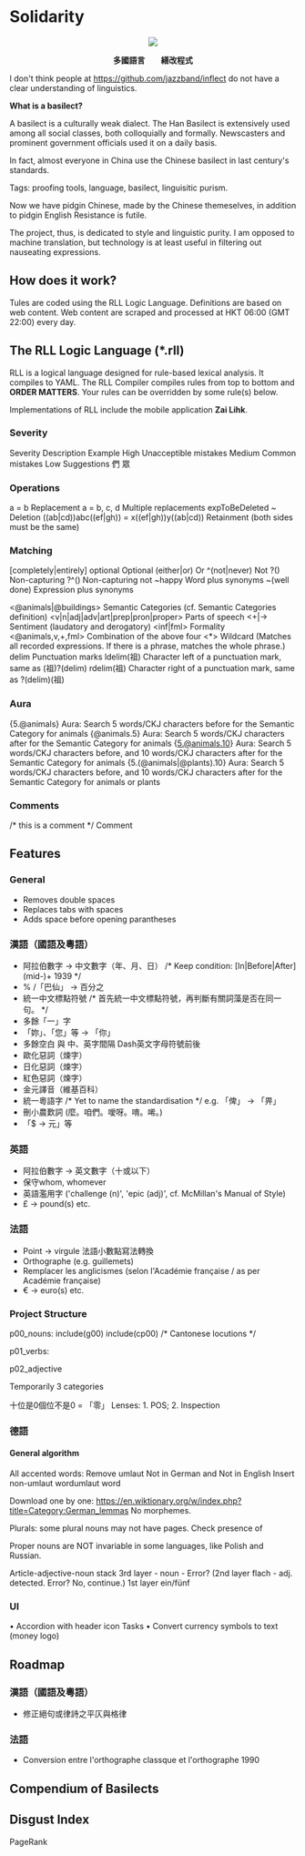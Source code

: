 # Solidarity
<p align="center">
<img src="https://drive.google.com/uc?export=view&id=1ghaysvquwMPmQWyoN5Zmxku1MdGQzZZ9" />
</p>
<p align="center"><strong>多國語言　　繕改程式</strong></p>
<!-- Introduction -->

I don't think people at https://github.com/jazzband/inflect do not have a clear understanding of linguistics.

__What is a basilect?__

A basilect is a culturally weak dialect. The Han Basilect is extensively used among all social classes, both colloquially and formally. Newscasters and prominent government officials used it on a daily basis.

In fact, almost everyone in China use the Chinese basilect in last century's standards. 

Tags: proofing tools, language, basilect, linguisitic purism.

Now we have pidgin Chinese, made by the Chinese themeselves, in addition to pidgin English
Resistance is futile.

The project, thus, is dedicated to style and linguistic purity. I am opposed to machine translation, but technology is at least useful in filtering out nauseating expressions.

## How does it work?
Tules are coded using the RLL Logic Language. Definitions are based on web content. Web content are scraped and processed at HKT 06:00 (GMT 22:00) every day.

## The RLL Logic Language (*.rll)
RLL is a logical language designed for rule-based lexical analysis. It compiles to YAML.
The RLL Compiler compiles rules from top to bottom and **ORDER MATTERS**. Your rules can be overridden by some rule(s) below.

Implementations of RLL include the mobile application **Zai Lihk**.

### Severity
Severity	Description	Example
High	Unacceptible mistakes
Medium	Common mistakes
Low	Suggestions	們 眾

### Operations
a = b													Replacement
a = b, c, d 											Multiple replacements
expToBeDeleted ~										Deletion
((ab|cd))abc((ef|gh)) = x((ef|gh))y((ab|cd))			Retainment (both sides must be the same)

### Matching
[completely|entirely] optional  						Optional
(either|or)												Or
^(not|never)											Not
?()														Non-capturing
?^()													Non-capturing not
~happy													Word plus synonyms
~(well done)											Expression plus synonyms

<@animals|@buildings>									Semantic Categories (cf. Semantic Categories definition)
<v|n|adj|adv|art|prep|pron|proper>						Parts of speech
<+|->													Sentiment (laudatory and derogatory)
<inf|fml>												Formality
<@animals,v,+,fml>										Combination of the above four
<*>														Wildcard (Matches all recorded expressions. If there is a phrase, matches the whole phrase.)
delim													Punctuation marks
ldelim(祖)												Character left of a punctuation mark, same as (祖)?(delim)
rdelim(祖)												Character right of a punctuation mark, same as ?(delim)(祖)

### Aura
{5.@animals}											Aura: Search 5 words/CKJ characters before for the Semantic Category for animals
{@animals.5}											Aura: Search 5 words/CKJ characters after for the Semantic Category for animals
{5.@animals.10}											Aura: Search 5 words/CKJ characters before, and 10 words/CKJ characters after for the Semantic Category for animals
{5.(@animals|@plants).10}								Aura: Search 5 words/CKJ characters before, and 10 words/CKJ characters after for the Semantic Category for animals or plants

### Comments
/* this is a comment */									Comment

## Features

### General
* Removes double spaces
* Replaces tabs with spaces
* Adds space before opening parantheses

### 漢語（國語及粵語）
* 阿拉伯數字 → 中文數字（年、月、日）
/* Keep condition: [In|Before|After] (mid-)+ 1939 */
* % /「巴仙」 → 百分之
* 統一中文標點符號
/* 首先統一中文標點符號，再判斷有關詞藻是否在同一句。 */
* 多餘「一」字
* 「妳」、「您」等 → 「你」
* 多餘空白 與 中、英字間隔 Dash英文字母符號前後
* 歐化惡詞（煉字）
* 日化惡詞（煉字）
* 紅色惡詞（煉字）
* 金元譯音（維基百科）
* 統一粵語字 /* Yet to name the standardisation */ e.g. 「俾」 → 「畀」
* 刪小農歎詞 (麼。咱們。噯呀。唷。唏。)
* 「$ → 元」等

### 英語
* 阿拉伯數字 → 英文數字（十或以下）
* 保守whom, whomever
* 英語濫用字 ('challenge (n)', 'epic (adj)', cf. McMillan\'s Manual of Style)
* £ → pound(s) etc.

### 法語
* Point -> virgule 法語小數點寫法轉換 
* Orthographe (e.g. guillemets)
* Remplacer les anglicismes (selon l\'Académie française / as per Académie française)
* € → euro(s) etc.

### Project Structure
p00_nouns:
include(g00)
include(cp00) /* Cantonese locutions */


p01_verbs:

p02_adjective

Temporarily 3 categories


十位是0個位不是0 = 「零」
Lenses: 1. POS; 2. Inspection

### 德語
#### General algorithm
All accented words:
Remove umlaut
Not in German and Not in English
Insert non-umlaut word<tab>umlaut word

Download one by one: https://en.wiktionary.org/w/index.php?title=Category:German_lemmas
No morphemes.

Plurals: some plural nouns may not have pages. Check presence of


Proper nouns are NOT invariable in some languages, like Polish and Russian.

Article-adjective-noun stack
3rd layer - noun - Error?
(2nd layer flach - adj. detected. Error? No, continue.)
1st layer ein/fünf


### UI
• Accordion with header icon
<cog-icon> Tasks
• Convert currency symbols to text (money logo)

## Roadmap

### 漢語（國語及粵語）
* 修正絕句或律詩之平仄與格律

### 法語
* Conversion entre l'orthographe classque et l'orthographe 1990

## Compendium of Basilects
<!-- Redirects to our wiki -->

## Disgust Index
PageRank

<!-- ## Donate -->

